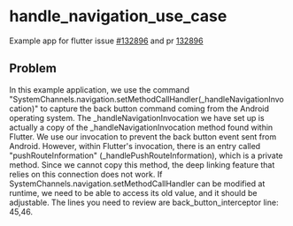 # handle_navigation_use_case

Example app for flutter issue [#132896](https://github.com/flutter/flutter/issues/132893#issue-1857772748) and pr [132896](https://github.com/flutter/flutter/pull/132896)


## Problem 

In this example application, we use the command "SystemChannels.navigation.setMethodCallHandler(_handleNavigationInvocation)" to capture the back button command coming from the Android operating system. The _handleNavigationInvocation we have set up is actually a copy of the _handleNavigationInvocation method found within Flutter. We use our invocation to prevent the back button event sent from Android. However, within Flutter's invocation, there is an entry called "pushRouteInformation" (_handlePushRouteInformation), which is a private method. Since we cannot copy this method, the deep linking feature that relies on this connection does not work. If SystemChannels.navigation.setMethodCallHandler can be modified at runtime, we need to be able to access its old value, and it should be adjustable. The lines you need to review are back_button_interceptor line: 45,46.